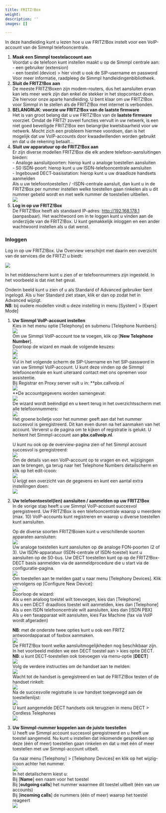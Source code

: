 ```yaml
---
title: FRITZ!Box
weight: 
description: ''
images: []

---
```

In deze handleiding kunt u lezen hoe u uw FRITZ!Box instelt voor een VoIP-account van de Simmpl telefooncentrale.

1. **Maak een Simmpl toestelaccount aan**  
   Voordat u de telefoon kunt instellen maakt u op de Simmpl centrale aan:  
   \- een gebruiker (extension)  
   \- een toestel (device) > hier vindt u ook de SIP-username en password  
   Voor meer informatie, raadpleeg de Simmpl handleidingenbibliotheek.
2. **Sluit de FRITZ!Box aan**  
   De meeste FRITZ!Boxen zijn modem-routers, dus het aansluiten ervan kan iets meer werk zijn dan enkel de stekker in het stopcontact doen. Zie hiervoor onze aparte handleiding. U bent klaar om uw FRITZ!Box voor Simmpl in te stellen als de FRITZ!Box met internet is verbonden.
3. **BELANGRIJK: voorzie uw FRITZ!Box van de laatste firmware**  
   Het is van groot belang dat u uw FRITZ!Box van de **laatste firmware** voorziet. Omdat de FRITZ! zoveel functies vervult in uw netwerk, is een niet goed beveiligde FRITZ!Box een belangrijke kwetsbaarheid voor uw netwerk. Mocht zich een probleem hiermee voordoen, dan is het mogelijk dat uw VoIP-accounts door kwaadwillenden worden gebruikt en dat u de rekening betaalt…
4. **Sluit uw apparatuur op de FRITZ!Box aan**  
   Er zijn diverse modellen FRITZ!Box die elk andere telefoon-aansluitingen bieden:  
   \- Analoge aansluitpoorten: hierop kunt u analoge toestellen aansluiten  
   \- S0 ISDN-poort: hierop kunt u uw ISDN-telefooncentrale aansluiten  
   \- Ingebouwd DECT-basisstation: hierop kunt u uw draadloze handsets aanmelden  
   Als u uw telefoontoestellen / -ISDN-centrale aansluit, dan kunt u in de FRITZ!Box per nummer instellen welke toestellen gaan rinkelen als u dit nummer gebeld wordt en met welk nummer de toestellen uitbellen.  
   ![](https://res.cloudinary.com/callvoip/image/upload/v1564736007/fritzbox-1_n33fkz.png)
5. **Log in op uw FRITZ!Box**  
   De FRITZ!Box heeft als standaard IP-adres: http://192.168.178.1 (aanpasbaar). Het wachtwoord om in te loggen kunt u vinden aan de onderzijde van de FRITZ!Box. U kunt gemakkelijk inloggen en een ander wachtwoord instellen als u dat wenst.

<h3>Inloggen</h3>

Log in op uw FRITZ!Box. Uw Overview verschijnt met daarin een overzicht van de services die de FRITZ! u biedt:

![](https://res.cloudinary.com/callvoip/image/upload/v1564736442/fritzbox-2_fdh8ks.png)

In het middenscherm kunt u zien of er telefoonnummers zijn ingesteld. In het voorbeeld is dat niet het geval.

Onderin beeld kunt u zien of u als Standard of Advanced gebruiker bent ingelogd. Als u hier Standard ziet staan, klik er dan op zodat het in Advanced wijzigt.  
**NB**: bij oudere modellen vindt u deze instelling in menu \[System\] > \[Expert Mode\]

1. **Uw Simmpl VoIP-account instellen**  
   Kies in het menu optie \[Telephony\] en submenu \[Telephone Numbers\]:  
   ![](https://res.cloudinary.com/callvoip/image/upload/v1564736694/fritzbox-3_iyweh8.png)  
   Om uw Simmpl VoIP-account toe te voegen, klik op \[**New Telephone Number**\].  
   Doorloop de wizard en maak de volgende keuzes:  
   ![](https://res.cloudinary.com/callvoip/image/upload/v1564736827/fritzbox-4_xia9zw.png)  
   ![](https://res.cloudinary.com/callvoip/image/upload/v1564736873/fritzbox-5_qasauc.png)  
   Vul in het volgende scherm de SIP-Username en het SIP-password in van uw Simmpl VoIP-account. U kunt deze vinden op de Simmpl telefooncentrale en kunt uiteraard contact met ons opnemen voor assistentie.  
   Bij Registrar en Proxy server vult u in: **pbx.callvoip.nl  
   ![](https://res.cloudinary.com/callvoip/image/upload/v1564736972/fritzbox-6_kzvtwg.png)  
   **De accountgegevens worden samengevat:  
   ![](https://res.cloudinary.com/callvoip/image/upload/v1564737042/fritzbox-7_iqq1dj.png)  
   De wizard wordt beëindigd en u keert terug in het overzichtsscherm met alle telefoonnummers:  
   ![](https://res.cloudinary.com/callvoip/image/upload/v1564737107/fritzbox-8_s3ceny.png)  
   Het groene bolletje voor het nummer geeft aan dat het nummer succesvol is geregistreerd. Dit kan even duren na het aanmaken van het account. Ververst u de pagina om te kijken of registratie is gelukt. U herkent het Simmpl-account aan **pbx.callvoip.nl**.  
     
   U kunt nu ook op de overview-pagina zien of het Simmpl account succesvol is geregistreerd:  
   ![](https://res.cloudinary.com/callvoip/image/upload/v1564737218/fritzbox-9_mlkzvi.png)  
   Om de details van een VoIP-account op te vragen en evt. wijzigingen aan te brengen, ga terug naar het Telephone Numbers detailscherm en klik op het edit-icoon:  
   ![](https://res.cloudinary.com/callvoip/image/upload/v1564737295/fritzbox-10_nv1hd0.png)  
   U krijgt een overzicht van de gegevens en kunt een aantal extra instellingen doen:  
   ![](https://res.cloudinary.com/callvoip/image/upload/v1564737397/fritzbox-11_tnbiud.png)
2. **Uw telefoontoestel(len) aansluiten / aanmelden op uw FRITZ!Box**  
   In de vorige stap heeft u uw Simmpl VoIP-account succesvol geregistreerd. Uw FRITZ!Box is een telefooncentrale waarop u meerdere (max. 10) VoIP-accounts kunt registreren en waarop u diverse toestellen kunt aansluiten.  
     
   Op de diverse soorten FRITZ!Boxen kunt u verschillende soorten apparaten aansluiten:  
   ![](https://res.cloudinary.com/callvoip/image/upload/v1564737484/fritzbox-12_cwc6pe.png)  
   Uw analoge toestellen kunt aansluiten op de analoge FON-poorten (2 of 3). Uw ISDN-apparatuur (ISDN-centrale of ISDN-toestel) kunt u aansluiten op de S0-bus. Uw DECT toestellen kunt op op de FRITZ!Box-DECT basis aanmelden via de aanmeldprocedure die u start via de configuratie-pagina.  
   ![](https://res.cloudinary.com/callvoip/image/upload/v1564737573/fritzbox-13_kyznvb.png)  
   Om toestellen aan te melden gaat u naar menu \[Telephony Devices\]. Klik vervolgens op \[Configure New Device\]:  
   ![](https://res.cloudinary.com/callvoip/image/upload/v1564737638/fritzbox-14_u2dmul.png)  
   Doorloop de wizard:   
   Als u een analoog toestel wilt toevoegen, kies dan \[Telephone\]   
   Als u een DECT draadloos toestel wilt aanmelden, kies dan \[Telephone\]   
   Als u een ISDN telefooncentrale wilt aansluiten, kies dan \[ISDN PBX\]   
   Als u een faxapparaat wilt aansluiten, kies Fax Machine (fax via VoIP wordt afgeraden)  
     
   **NB**: met de onderste twee opties kunt u ook een FRITZ antwoordapparaat of faxbox aanmaken.  
   ![](https://res.cloudinary.com/callvoip/image/upload/v1564737774/fritzbox-15_u2stcx.png)  
   De FRITZ!Box toont welke aansluitmogelijkheden nog beschikbaar zijn.   
   In het voorbeeld melden we een DECT toestel aan > kies optie DECT.   
   **NB**: u kunt DECT-toestellen ook toevoegen via menu-optie \[**DECT**\]  
   ![](https://res.cloudinary.com/callvoip/image/upload/v1564737902/fritzbox-16_gyueso.png)  
   Volg de verdere instructies om de handset aan te melden:  
   ![](https://res.cloudinary.com/callvoip/image/upload/v1564737962/fritzbox-17_aitv4f.png)  
   Wacht tot de handset is geregistreerd en laat de FRITZ!Box testen of de handset rinkelt:  
   ![](https://res.cloudinary.com/callvoip/image/upload/v1564738022/fritzbox-18_provbx.png)  
   Na de succesvolle registratie is uw handset toegevoegd aan de toestellenlijst:  
   ![](https://res.cloudinary.com/callvoip/image/upload/v1564738083/fritzbox-19_kzvqgb.png)  
   U kunt aangemelde DECT handsets ook terugzien in menu DECT > Cordless Telephones  
   ![](https://res.cloudinary.com/callvoip/image/upload/v1564738167/fritzbox-20_xzkxd4.png)
3. **Uw Simmpl-nummer koppelen aan de juiste toestellen**  
   U heeft uw Simmpl account succesvol geregistreerd en u heeft uw toestel aangemeld. Nu kunt u instellen dat inkomende gesprekken op deze (één of meer) toestellen gaan rinkelen en dat u met één of meer toestellen met uw Simmpl-account uitbelt.  
     
   Ga naar menu \[Telephony\] > \[Telephony Devices\] en klik op het wijzig-icoon achter het nummer.  
   ![](https://res.cloudinary.com/callvoip/image/upload/v1564738254/fritzbox-21_ic5t4b.png)  
   In het detailscherm kiest u:   
   Bij \[**Name**\] een naam voor het toestel   
   Bij \[**outgoing calls**\] het nummer waarmee dit toestel uitbelt (één van uw accounts)   
   Bij \[**incoming calls**\] de nummers (één of meer) waarop het toestel reageert  
   ![](https://res.cloudinary.com/callvoip/image/upload/v1564738350/fritzbox-22_r46gmt.png)